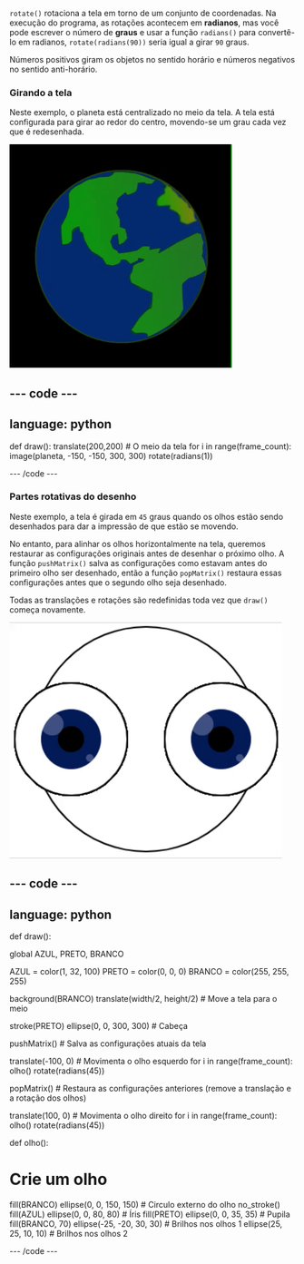 
`rotate()` rotaciona a tela em torno de um conjunto de coordenadas. Na execução do programa, as rotações acontecem em **radianos**, mas você pode escrever o número de **graus** e usar a função `radians()` para convertê-lo em radianos, `rotate(radians(90))` seria igual a girar `90` graus.

Números positivos giram os objetos no sentido horário e números negativos no sentido anti-horário.

### Girando a tela

Neste exemplo, o planeta está centralizado no meio da tela. A tela está configurada para girar ao redor do centro, movendo-se um grau cada vez que é redesenhada.

![A área de saída com um planeta girando em torno do centro](images/rotate_planet.gif)

--- code ---
---
language: python
---

def draw():
  translate(200,200) # O meio da tela
  for i in range(frame_count):
    image(planeta, -150, -150, 300, 300) 
    rotate(radians(1))

--- /code ---

### Partes rotativas do desenho

Neste exemplo, a tela é girada em `45` graus quando os olhos estão sendo desenhados para dar a impressão de que estão se movendo.

No entanto, para alinhar os olhos horizontalmente na tela, queremos restaurar as configurações originais antes de desenhar o próximo olho. A função `pushMatrix()` salva as configurações como estavam antes do primeiro olho ser desenhado, então a função `popMatrix()` restaura essas configurações antes que o segundo olho seja desenhado.

Todas as translações e rotações são redefinidas toda vez que `draw()` começa novamente.

![A área de saída com uma imagem em movimento mostrando um olho giratório feito de círculos](images/rotate_eyes.gif)

--- code ---
---
language: python
---

def draw():
  
  global AZUL, PRETO, BRANCO

  AZUL = color(1, 32, 100)
  PRETO = color(0, 0, 0)
  BRANCO = color(255, 255, 255)
 
  background(BRANCO)
  translate(width/2, height/2) # Move a tela para o meio 

  stroke(PRETO)
  ellipse(0, 0, 300, 300) # Cabeça
  
  pushMatrix() # Salva as configurações atuais da tela
  
  translate(-100, 0) # Movimenta o olho esquerdo
  for i in range(frame_count):
    olho()
    rotate(radians(45))

  popMatrix() # Restaura as configurações anteriores (remove a translação e a rotação dos olhos)
  
  translate(100, 0) # Movimenta o olho direito
  for i in range(frame_count):
    olho()
    rotate(radians(45))    
  
def olho():
  
# Crie um olho
  fill(BRANCO)
  ellipse(0, 0, 150, 150) # Circulo externo do olho
  no_stroke()
  fill(AZUL)
  ellipse(0, 0, 80, 80) # Íris
  fill(PRETO)
  ellipse(0, 0, 35, 35) # Pupila
  fill(BRANCO, 70)
  ellipse(-25, -20, 30, 30) # Brilhos nos olhos 1
  ellipse(25, 25, 10, 10) # Brilhos nos olhos 2

--- /code ---
